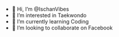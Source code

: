 - 👋 Hi, I’m @IschanVibes
- 👀 I’m interested in Taekwondo
- 🌱 I’m currently learning Coding
- 💞️ I’m looking to collaborate on Facebook

<!---
IschanVibes/IschanVibes is a ✨ special ✨ repository because its `README.md` (this file) appears on your GitHub profile.
You can click the Preview link to take a look at your changes.
--->
